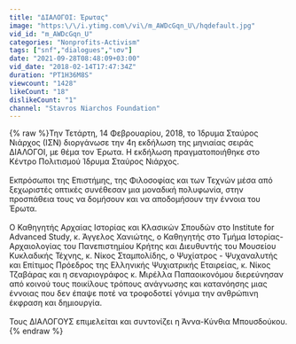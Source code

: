 ```yaml
---
title: "ΔΙΑΛΟΓΟΙ: Έρωτας"
image: "https:\/\/i.ytimg.com\/vi\/m_AWDcGqn_U\/hqdefault.jpg"
vid_id: "m_AWDcGqn_U"
categories: "Nonprofits-Activism"
tags: ["snf","dialogues","ισν"]
date: "2021-09-28T08:48:09+03:00"
vid_date: "2018-02-14T17:47:34Z"
duration: "PT1H36M8S"
viewcount: "1428"
likeCount: "18"
dislikeCount: "1"
channel: "Stavros Niarchos Foundation"
---
```

{% raw %}Την Τετάρτη, 14 Φεβρουαρίου, 2018, το Ίδρυμα Σταύρος Νιάρχος (ΙΣΝ) διοργάνωσε την 4η εκδήλωση της μηνιαίας σειράς ΔΙΑΛΟΓΟΙ, με θέμα τον Έρωτα. Η εκδήλωση πραγματοποιήθηκε στο Κέντρο Πολιτισμού Ίδρυμα Σταύρος Νιάρχος. <br /><br />Εκπρόσωποι της Επιστήμης, της Φιλοσοφίας και των Τεχνών μέσα από ξεχωριστές οπτικές συνέθεσαν μια μοναδική πολυφωνία, στην προσπάθεια τους να δομήσουν και να αποδομήσουν την έννοια του Έρωτα.<br /><br />Ο Καθηγητής Αρχαίας Ιστορίας και Κλασικών Σπουδών στο Institute for Advanced Study, κ. Άγγελος Χανιώτης, ο Καθηγητής στο Τμήμα Ιστορίας-Αρχαιολογίας του Πανεπιστημίου Κρήτης και Διευθυντής του Μουσείου Κυκλαδικής Τέχνης, κ. Νίκος Σταμπολίδης, ο Ψυχίατρος - Ψυχαναλυτής και Επίτιμος Πρόεδρος της Ελληνικής Ψυχιατρικής Εταιρείας, κ. Νίκος Τζαβάρας και η σεναριογράφος κ. Μιρέλλα Παπαοικονόμου διερεύνησαν από κοινού τους ποικίλους τρόπους ανάγνωσης και κατανόησης μιας έννοιας που δεν έπαψε ποτέ να τροφοδοτεί γόνιμα την ανθρώπινη έκφραση και δημιουργία. <br /><br />Τους ΔΙΑΛΟΓΟΥΣ επιμελείται και συντονίζει η Άννα-Κύνθια Μπουσδούκου.{% endraw %}
